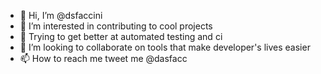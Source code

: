 - 👋 Hi, I’m @dsfaccini
- 👀 I’m interested in contributing to cool projects 
- 🌱 Trying to get better at automated testing and ci
- 💞️ I’m looking to collaborate on tools that make developer's lives easier
- 📫 How to reach me tweet me @dasfacc

<!---
dsfaccini/dsfaccini is a ✨ special ✨ repository because its `README.md` (this file) appears on your GitHub profile.
You can click the Preview link to take a look at your changes.
--->
